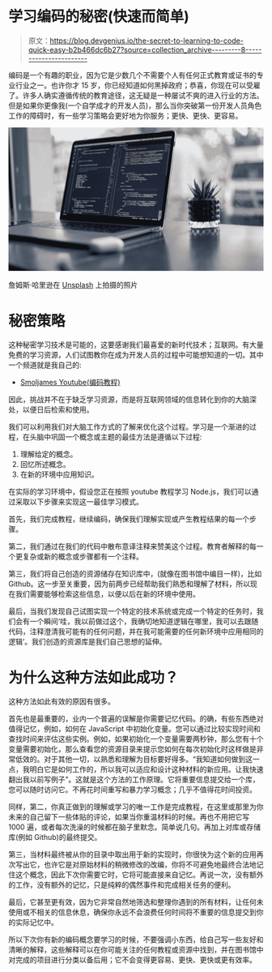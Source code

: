 # 学习编码的秘密(快速而简单)

> 原文：<https://blog.devgenius.io/the-secret-to-learning-to-code-quick-easy-b2b466dc6b27?source=collection_archive---------8----------------------->

编码是一个有趣的职业，因为它是少数几个不需要个人有任何正式教育或证书的专业行业之一。也许你才 15 岁，你已经知道如何黑掉政府；恭喜，你现在可以受雇了。许多人确实遵循传统的教育途径，这无疑是一种屡试不爽的进入行业的方法。但是如果你更像我(一个自学成才的开发人员)，那么当你突破第一份开发人员角色工作的障碍时，有一些学习策略会更好地为你服务；更快、更快、更容易。

![](img/11754359891de55e330368bd293d6b28.png)

詹姆斯·哈里逊在 [Unsplash](https://unsplash.com?utm_source=medium&utm_medium=referral) 上拍摄的照片

# 秘密策略

这种秘密学习技术是可能的，这要感谢我们最喜爱的新时代技术；互联网。有大量免费的学习资源，人们试图教你在成为开发人员的过程中可能想知道的一切。其中一个频道就是我自己的:

*   [Smoljames Youtube(编码教程)](https://www.youtube.com/channel/UCPBK_brqoVQtO-fOWpxQGXw)

因此，挑战并不在于缺乏学习资源，而是将互联网领域的信息转化到你的大脑深处，以便日后检索和使用。

我们可以利用我们对大脑工作方式的了解来优化这个过程。学习是一个渐进的过程，在头脑中巩固一个概念或主题的最佳方法是遵循以下过程:

1.  理解给定的概念。
2.  回忆所述概念。
3.  在新的环境中应用知识。

在实际的学习环境中，假设您正在按照 youtube 教程学习 Node.js，我们可以通过采取以下步骤来实现这一最佳学习模式。

首先，我们完成教程，继续编码，确保我们理解实现或产生教程结果的每一个步骤。

第二，我们通过在我们的代码中散布意译注释来赞美这个过程。教育者解释的每一个更复杂或新的概念或步骤都有一个注释。

第三，我们将自己创造的资源储存在知识库中，(就像在图书馆中编目一样)，比如 Github。这一步至关重要，因为前两步已经帮助我们熟悉和理解了材料，所以现在我们需要能够检索这些信息，以便以后在新的环境中使用。

最后，当我们发现自己试图实现一个特定的技术系统或完成一个特定的任务时，我们会有一个瞬间‘哇，我以前做过这个，我确切地知道逻辑在哪里，我可以去跟随代码，注释澄清我可能有的任何问题，并在我可能需要的任何新环境中应用相同的逻辑’。我们创造的资源库是我们自己思想的延伸。

# 为什么这种方法如此成功？

这种方法如此有效的原因有很多。

首先也是最重要的，业内一个普遍的误解是你需要记忆代码。的确，有些东西绝对值得记忆，例如，如何在 JavaScript 中初始化变量。您可以通过比较实现时间和查找时间来评估这些实例。例如，如果初始化一个变量需要两秒钟，那么您有十个变量需要初始化，那么查看您的资源目录来提示您如何在每次初始化时这样做是非常低效的。对于其他一切，以熟悉和理解为目标要好得多。“我知道如何做到这一点，我明白它是如何工作的，所以我可以适应和设计这种材料的新应用。让我快速翻出我以前写例子”。这就是这个方法的工作原理。它将重要信息提交给一个库，您可以随时访问它。不再花时间重写和暴力学习概念；几乎不值得花时间投资。

同样，第二，你真正做到的理解或学习的唯一工作是完成教程，在这里或那里为你未来的自己留下一些体贴的评论，如果当你重温材料的时候。再也不用把它写 1000 遍，或者每次洗澡的时候都在脑子里默念。简单说几句。再加上对库或存储库(例如 Github)的最终提交。

第三，当材料最终被从你的目录中取出用于新的实现时，你很快为这个新的应用再次写出它，也许它是对原始材料的稍微修改的改编，你将不可避免地最终合法地记住这个概念，因此下次你需要它时，它将可能直接来自记忆。再说一次，没有额外的工作，没有额外的记忆，只是纯粹的偶然事件和完成相关任务的便利。

最后，它甚至更有效，因为它非常自然地筛选和整理你遇到的所有材料，让任何未使用或不相关的信息休息，确保你永远不会浪费任何时间将不重要的信息提交到你的实际记忆中。

所以下次你有新的编码概念要学习的时候，不要强调小东西，给自己写一些友好和清晰的解释，这些解释可以在你可能关注的任何教程或资源中找到，并在图书馆中对完成的项目进行分类以备后用；它不会变得更容易、更快、更快或更有效率。